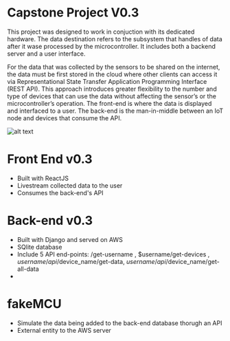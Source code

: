 # Capstone Project V0.3 

This project was designed to work in conjuction with its dedicated hardware. 
The data destination refers to the subsystem that handles of data after it wase processed by the microcontroller. It includes both a backend server and a user interface.

For the data that was collected by the sensors to be shared on the internet, the data must be first stored in the cloud where other clients can access it via Representational State Transfer Application Programming Interface (REST API). This approach introduces greater flexibility to the number and type of devices that can use the data without affecting the sensor’s or the microcontroller’s operation. The front-end is where the data is displayed and interfaced to a user. The back-end is the man-in-middle between an IoT node and devices that consume the API.

![alt text](https://i.ibb.co/nzjJn65/Screenshot-18.png)


# Front End v0.3
  - Built with ReactJS 
  - Livestream collected data to the user 
  - Consumes the back-end's API

# Back-end v0.3 
  - Built with Django and served on AWS
  - SQlite database
  - Include 5 API end-points: /get-username , $username/get-devices , $username/api/$device_name/get-data,  $username/api/$device_name/get-all-data
  - 
# fakeMCU 
  - Simulate the data being added to the back-end database thorugh an API 
  - External entity to the AWS server
